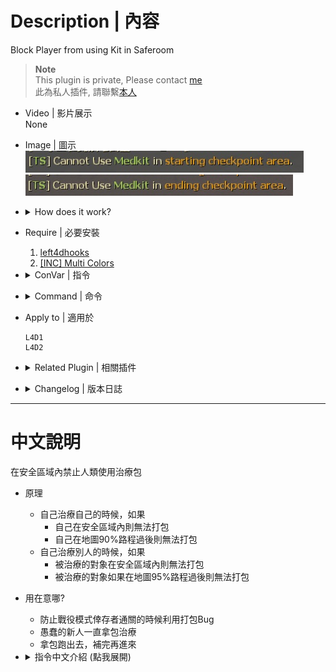 # Description | 內容
Block Player from using Kit in Saferoom

> __Note__ <br/>
This plugin is private, Please contact [me](https://github.com/fbef0102/Game-Private_Plugin#私人插件列表-private-plugins-list)<br/>
此為私人插件, 請聯繫[本人](https://github.com/fbef0102/Game-Private_Plugin#私人插件列表-private-plugins-list)

* Video | 影片展示
<br/>None

* Image | 圖示
	<br/>![l4d_saferoom_prevent_kit_1](image/l4d_saferoom_prevent_kit_1.jpg)
	<br/>![l4d_saferoom_prevent_kit_2](image/l4d_saferoom_prevent_kit_2.jpg)

* <details><summary>How does it work?</summary>

	* You can't use first aid kits in start safe room and end safe room
	* You can't use first aid kits after you reach 90% of map completion
</details>

* Require | 必要安裝
	1. [left4dhooks](https://forums.alliedmods.net/showthread.php?t=321696)
	2. [[INC] Multi Colors](https://github.com/fbef0102/L4D1_2-Plugins/releases/tag/Multi-Colors)

* <details><summary>ConVar | 指令</summary>

	* cfg/sourcemod/l4d_saferoom_prevent_kit.cfg
		```php
		// If 1, Prevent players from using first aid kit in starting checkpoint area.
		l4d_saferoom_prevent_kit_start_area "1"

		// If 1, Prevent players from using first aid kit in starting checkpoint area until time passed after round starts. (0=Always prevent)
		l4d_saferoom_prevent_kit_start_time "60.0"

		// If 1, Prevent players from using first aid kit in the ending checkpoint area.
		l4d_saferoom_prevent_kit_end_area "1"

		// Prevent players from using first aid kit after X% survivor progress in flow percent on Non-Final Map (0=0ff)
		l4d_saferoom_prevent_kit_survivor_proress "90"

		// Time between sending a warning message (0=Disable message)
		l4d_saferoom_prevent_kit_messagetime "2.5"
		```
</details>

* <details><summary>Command | 命令</summary>
	
	None
</details>

* Apply to | 適用於
	```
	L4D1
	L4D2
	```

* <details><summary>Related Plugin | 相關插件</summary>
	
	1. [Bot Healing Values](/Plugin_插件/Bot_IQ_200_Bot智商加強/l4d_bot_healing): Set the health value bots require before using First Aid, Pain Pills or Adrenaline. (target is self or bot or player)
    	> 只要生命值不低於一定血量，Bot不會使用醫療包治療對象與傳送藥丸給對象 (對象區分為自己、隊友Bot、真人玩家)
</details>

* <details><summary>Changelog | 版本日誌</summary>

    * v1.7 (2023-6-20)
        * Require left4dhooks v1.33 or above

	* v1.6 (2023-5-27)
		* Fixed Error after v1.5

	* v1.5 (2023-4-26)
		* Add a cvar
			```php
			// Prevent players from using first aid kit after X% survivor progress in flow percent on Non-Final Map (0=0ff)
			l4d_saferoom_prevent_kit_survivor_proress "90"
			```

	* v1.4 (2023-4-3)
		* Add a cvar
			```php
			// If 1, Prevent players from using first aid kit in starting checkpoint area until time passed after round starts. (0=Always prevent)
			l4d_saferoom_prevent_kit_start_time "60.0"
			```

	* v1.3 (2023-3-13)
		* Fixed teleporting players in the some trash custom map when using kits. Thanks to "梓" for reporting.

	* v1.2
	    * Fixed teleporting players in the final when using kits. Thanks to "Shadow" for reporting.

	* v1.0
		* Initial Release
</details>

- - - -
# 中文說明
在安全區域內禁止人類使用治療包

* 原理
	* 自己治療自己的時候，如果
		* 自己在安全區域內則無法打包
		* 自己在地圖90%路程過後則無法打包
	* 自己治療別人的時候，如果
		* 被治療的對象在安全區域內則無法打包
		* 被治療的對象如果在地圖95%路程過後則無法打包

* 用在意哪?
    * 防止戰役模式倖存者通關的時候利用打包Bug
	* 愚蠢的新人一直拿包治療
	* 拿包跑出去，補完再進來

* <details><summary>指令中文介紹 (點我展開)</summary>

	* cfg/sourcemod/l4d_saferoom_prevent_kit.cfg
		```php
		// 為1時，在起始安全區域內禁止使用治療包
		l4d_saferoom_prevent_kit_start_area "1"

		// 為1時，回合開始60秒內無法使用治療包 (0=關閉這項功能)
		l4d_saferoom_prevent_kit_start_time "60.0"

		// 為1時，在終點安全區域內禁止使用治療包
		l4d_saferoom_prevent_kit_end_area "1"

		// 當倖存者達到90%路程之後，無法使用手上的治療包 (最終關除外，0=關閉這項功能)
		l4d_saferoom_prevent_kit_survivor_proress "90"

		// 提示顯示的時間間隔 (0=關閉提示)
		l4d_saferoom_prevent_kit_messagetime "2.5"
		```
</details>

